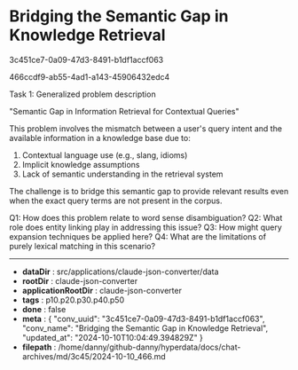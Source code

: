 # Bridging the Semantic Gap in Knowledge Retrieval

3c451ce7-0a09-47d3-8491-b1df1accf063

466ccdf9-ab55-4ad1-a143-45906432edc4

 Task 1: Generalized problem description

"Semantic Gap in Information Retrieval for Contextual Queries"

This problem involves the mismatch between a user's query intent and the available information in a knowledge base due to:

1. Contextual language use (e.g., slang, idioms)
2. Implicit knowledge assumptions
3. Lack of semantic understanding in the retrieval system

The challenge is to bridge this semantic gap to provide relevant results even when the exact query terms are not present in the corpus.

Q1: How does this problem relate to word sense disambiguation?
Q2: What role does entity linking play in addressing this issue?
Q3: How might query expansion techniques be applied here?
Q4: What are the limitations of purely lexical matching in this scenario?

---

* **dataDir** : src/applications/claude-json-converter/data
* **rootDir** : claude-json-converter
* **applicationRootDir** : claude-json-converter
* **tags** : p10.p20.p30.p40.p50
* **done** : false
* **meta** : {
  "conv_uuid": "3c451ce7-0a09-47d3-8491-b1df1accf063",
  "conv_name": "Bridging the Semantic Gap in Knowledge Retrieval",
  "updated_at": "2024-10-10T10:04:49.394829Z"
}
* **filepath** : /home/danny/github-danny/hyperdata/docs/chat-archives/md/3c45/2024-10-10_466.md